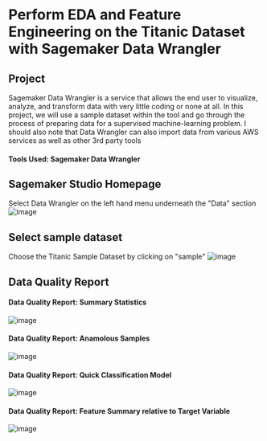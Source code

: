 # Perform EDA and Feature Engineering on the Titanic Dataset with Sagemaker Data Wrangler

## Project
Sagemaker Data Wrangler is a service that allows the end user to visualize, analyze, and transform data with very little coding or none at all. In this project, we will use a sample dataset within the tool and go through the process of preparing data for a supervised machine-learning problem. I should also note that Data Wrangler can also import data from various AWS services as well as other 3rd party tools

#### Tools Used: Sagemaker Data Wrangler

## Sagemaker Studio Homepage
Select Data Wrangler on the left hand menu underneath the "Data" section
![image](https://github.com/jingle77/AWS-Projects/blob/main/sagemaker-data-wrangler-titanic-data/Images/1_Studio_Home.PNG)

## Select sample dataset
Choose the Titanic Sample Dataset by clicking on "sample"
![image](https://github.com/jingle77/AWS-Projects/blob/main/sagemaker-data-wrangler-titanic-data/Images/2_Sample_Data.PNG)

## Data Quality Report

#### Data Quality Report: Summary Statistics
![image](https://github.com/jingle77/AWS-Projects/blob/main/sagemaker-data-wrangler-titanic-data/Images/3_Data_Quality_Report_1.PNG)

#### Data Quality Report: Anamolous Samples
![image](https://github.com/jingle77/AWS-Projects/blob/main/sagemaker-data-wrangler-titanic-data/Images/3_Data_Quality_Report_2.PNG)

#### Data Quality Report: Quick Classification Model
![image](https://github.com/jingle77/AWS-Projects/blob/main/sagemaker-data-wrangler-titanic-data/Images/3_Data_Quality_Report_3.PNG)

#### Data Quality Report: Feature Summary relative to Target Variable
![image](https://github.com/jingle77/AWS-Projects/blob/main/sagemaker-data-wrangler-titanic-data/Images/3_Data_Quality_Report_4.PNG)

